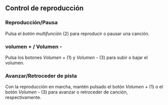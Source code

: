 ## Control de reproducción

### Reproducción/Pausa
Pulsa el *botón multifunción* (2) para reproducir o pausar una canción.

### volumen + / Volumen -
Pulsa los botones *Volumen +* (1) y *Volumen -* (3) para subir o bajar el volumen. 

### Avanzar/Retroceder de pista
Con la reproducción en marcha, mantén pulsado el botón *Volumen +* (1) o el botón *Volumen -* (3) para avanzar o retroceder de canción, respectivamente.



